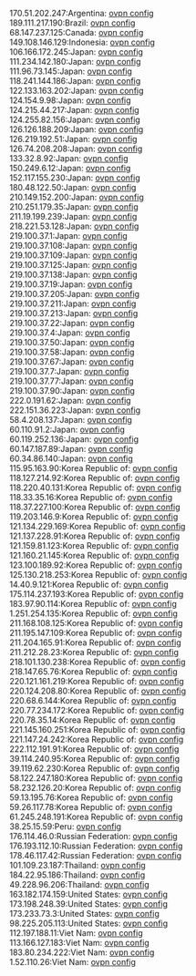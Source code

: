 170.51.202.247:Argentina: [ovpn config](vpn/170_51_202_247.ovpn)  
189.111.217.190:Brazil: [ovpn config](vpn/189_111_217_190.ovpn)  
68.147.237.125:Canada: [ovpn config](vpn/68_147_237_125.ovpn)  
149.108.146.129:Indonesia: [ovpn config](vpn/149_108_146_129.ovpn)  
106.166.172.245:Japan: [ovpn config](vpn/106_166_172_245.ovpn)  
111.234.142.180:Japan: [ovpn config](vpn/111_234_142_180.ovpn)  
111.96.73.145:Japan: [ovpn config](vpn/111_96_73_145.ovpn)  
118.241.144.186:Japan: [ovpn config](vpn/118_241_144_186.ovpn)  
122.133.163.202:Japan: [ovpn config](vpn/122_133_163_202.ovpn)  
124.154.9.98:Japan: [ovpn config](vpn/124_154_9_98.ovpn)  
124.215.44.217:Japan: [ovpn config](vpn/124_215_44_217.ovpn)  
124.255.82.156:Japan: [ovpn config](vpn/124_255_82_156.ovpn)  
126.126.188.209:Japan: [ovpn config](vpn/126_126_188_209.ovpn)  
126.219.192.51:Japan: [ovpn config](vpn/126_219_192_51.ovpn)  
126.74.208.208:Japan: [ovpn config](vpn/126_74_208_208.ovpn)  
133.32.8.92:Japan: [ovpn config](vpn/133_32_8_92.ovpn)  
150.249.6.12:Japan: [ovpn config](vpn/150_249_6_12.ovpn)  
152.117.155.230:Japan: [ovpn config](vpn/152_117_155_230.ovpn)  
180.48.122.50:Japan: [ovpn config](vpn/180_48_122_50.ovpn)  
210.149.152.200:Japan: [ovpn config](vpn/210_149_152_200.ovpn)  
210.251.179.35:Japan: [ovpn config](vpn/210_251_179_35.ovpn)  
211.19.199.239:Japan: [ovpn config](vpn/211_19_199_239.ovpn)  
218.221.53.128:Japan: [ovpn config](vpn/218_221_53_128.ovpn)  
219.100.37.1:Japan: [ovpn config](vpn/219_100_37_1.ovpn)  
219.100.37.108:Japan: [ovpn config](vpn/219_100_37_108.ovpn)  
219.100.37.109:Japan: [ovpn config](vpn/219_100_37_109.ovpn)  
219.100.37.125:Japan: [ovpn config](vpn/219_100_37_125.ovpn)  
219.100.37.138:Japan: [ovpn config](vpn/219_100_37_138.ovpn)  
219.100.37.19:Japan: [ovpn config](vpn/219_100_37_19.ovpn)  
219.100.37.205:Japan: [ovpn config](vpn/219_100_37_205.ovpn)  
219.100.37.211:Japan: [ovpn config](vpn/219_100_37_211.ovpn)  
219.100.37.213:Japan: [ovpn config](vpn/219_100_37_213.ovpn)  
219.100.37.22:Japan: [ovpn config](vpn/219_100_37_22.ovpn)  
219.100.37.4:Japan: [ovpn config](vpn/219_100_37_4.ovpn)  
219.100.37.50:Japan: [ovpn config](vpn/219_100_37_50.ovpn)  
219.100.37.58:Japan: [ovpn config](vpn/219_100_37_58.ovpn)  
219.100.37.67:Japan: [ovpn config](vpn/219_100_37_67.ovpn)  
219.100.37.7:Japan: [ovpn config](vpn/219_100_37_7.ovpn)  
219.100.37.77:Japan: [ovpn config](vpn/219_100_37_77.ovpn)  
219.100.37.90:Japan: [ovpn config](vpn/219_100_37_90.ovpn)  
222.0.191.62:Japan: [ovpn config](vpn/222_0_191_62.ovpn)  
222.151.36.223:Japan: [ovpn config](vpn/222_151_36_223.ovpn)  
58.4.208.137:Japan: [ovpn config](vpn/58_4_208_137.ovpn)  
60.110.91.2:Japan: [ovpn config](vpn/60_110_91_2.ovpn)  
60.119.252.136:Japan: [ovpn config](vpn/60_119_252_136.ovpn)  
60.147.187.89:Japan: [ovpn config](vpn/60_147_187_89.ovpn)  
60.34.86.140:Japan: [ovpn config](vpn/60_34_86_140.ovpn)  
115.95.163.90:Korea Republic of: [ovpn config](vpn/115_95_163_90.ovpn)  
118.127.214.92:Korea Republic of: [ovpn config](vpn/118_127_214_92.ovpn)  
118.220.40.131:Korea Republic of: [ovpn config](vpn/118_220_40_131.ovpn)  
118.33.35.16:Korea Republic of: [ovpn config](vpn/118_33_35_16.ovpn)  
118.37.227.100:Korea Republic of: [ovpn config](vpn/118_37_227_100.ovpn)  
119.203.146.9:Korea Republic of: [ovpn config](vpn/119_203_146_9.ovpn)  
121.134.229.169:Korea Republic of: [ovpn config](vpn/121_134_229_169.ovpn)  
121.137.228.91:Korea Republic of: [ovpn config](vpn/121_137_228_91.ovpn)  
121.159.81.123:Korea Republic of: [ovpn config](vpn/121_159_81_123.ovpn)  
121.160.21.145:Korea Republic of: [ovpn config](vpn/121_160_21_145.ovpn)  
123.100.189.92:Korea Republic of: [ovpn config](vpn/123_100_189_92.ovpn)  
125.130.218.253:Korea Republic of: [ovpn config](vpn/125_130_218_253.ovpn)  
14.40.9.121:Korea Republic of: [ovpn config](vpn/14_40_9_121.ovpn)  
175.114.237.193:Korea Republic of: [ovpn config](vpn/175_114_237_193.ovpn)  
183.97.90.114:Korea Republic of: [ovpn config](vpn/183_97_90_114.ovpn)  
1.251.254.135:Korea Republic of: [ovpn config](vpn/1_251_254_135.ovpn)  
211.168.108.125:Korea Republic of: [ovpn config](vpn/211_168_108_125.ovpn)  
211.195.147.109:Korea Republic of: [ovpn config](vpn/211_195_147_109.ovpn)  
211.204.165.91:Korea Republic of: [ovpn config](vpn/211_204_165_91.ovpn)  
211.212.28.23:Korea Republic of: [ovpn config](vpn/211_212_28_23.ovpn)  
218.101.130.238:Korea Republic of: [ovpn config](vpn/218_101_130_238.ovpn)  
218.147.65.76:Korea Republic of: [ovpn config](vpn/218_147_65_76.ovpn)  
220.121.161.219:Korea Republic of: [ovpn config](vpn/220_121_161_219.ovpn)  
220.124.208.80:Korea Republic of: [ovpn config](vpn/220_124_208_80.ovpn)  
220.68.6.144:Korea Republic of: [ovpn config](vpn/220_68_6_144.ovpn)  
220.77.234.172:Korea Republic of: [ovpn config](vpn/220_77_234_172.ovpn)  
220.78.35.14:Korea Republic of: [ovpn config](vpn/220_78_35_14.ovpn)  
221.145.160.251:Korea Republic of: [ovpn config](vpn/221_145_160_251.ovpn)  
221.147.24.242:Korea Republic of: [ovpn config](vpn/221_147_24_242.ovpn)  
222.112.191.91:Korea Republic of: [ovpn config](vpn/222_112_191_91.ovpn)  
39.114.240.95:Korea Republic of: [ovpn config](vpn/39_114_240_95.ovpn)  
39.119.62.230:Korea Republic of: [ovpn config](vpn/39_119_62_230.ovpn)  
58.122.247.180:Korea Republic of: [ovpn config](vpn/58_122_247_180.ovpn)  
58.232.126.20:Korea Republic of: [ovpn config](vpn/58_232_126_20.ovpn)  
59.13.195.76:Korea Republic of: [ovpn config](vpn/59_13_195_76.ovpn)  
59.26.117.78:Korea Republic of: [ovpn config](vpn/59_26_117_78.ovpn)  
61.245.248.191:Korea Republic of: [ovpn config](vpn/61_245_248_191.ovpn)  
38.25.15.59:Peru: [ovpn config](vpn/38_25_15_59.ovpn)  
176.114.46.0:Russian Federation: [ovpn config](vpn/176_114_46_0.ovpn)  
176.193.112.10:Russian Federation: [ovpn config](vpn/176_193_112_10.ovpn)  
178.46.117.42:Russian Federation: [ovpn config](vpn/178_46_117_42.ovpn)  
101.109.23.187:Thailand: [ovpn config](vpn/101_109_23_187.ovpn)  
184.22.95.186:Thailand: [ovpn config](vpn/184_22_95_186.ovpn)  
49.228.96.206:Thailand: [ovpn config](vpn/49_228_96_206.ovpn)  
163.182.174.159:United States: [ovpn config](vpn/163_182_174_159.ovpn)  
173.198.248.39:United States: [ovpn config](vpn/173_198_248_39.ovpn)  
173.233.73.3:United States: [ovpn config](vpn/173_233_73_3.ovpn)  
98.225.205.113:United States: [ovpn config](vpn/98_225_205_113.ovpn)  
112.197.188.11:Viet Nam: [ovpn config](vpn/112_197_188_11.ovpn)  
113.166.127.183:Viet Nam: [ovpn config](vpn/113_166_127_183.ovpn)  
183.80.234.222:Viet Nam: [ovpn config](vpn/183_80_234_222.ovpn)  
1.52.110.26:Viet Nam: [ovpn config](vpn/1_52_110_26.ovpn)  
